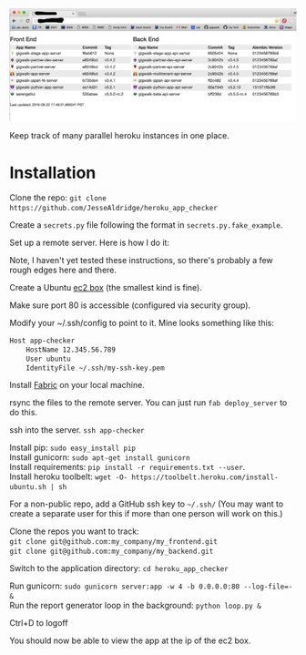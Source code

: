 ![Screenshot](/screenshot2.png?raw=true "Screenshot")

Keep track of many parallel heroku instances in one place.

# Installation

Clone the repo:  `git clone https://github.com/JesseAldridge/heroku_app_checker`

Create a `secrets.py` file following the format in `secrets.py.fake_example`.

Set up a remote server.  Here is how I do it:

Note, I haven't yet tested these instructions, so there's probably a few rough edges here and there.

Create a Ubuntu [ec2 box](https://aws.amazon.com/ec2/) (the smallest kind is fine).

Make sure port 80 is accessible (configured via security group).

Modify your ~/.ssh/config to point to it.  Mine looks something like this:

    Host app-checker
        HostName 12.345.56.789
        User ubuntu
        IdentityFile ~/.ssh/my-ssh-key.pem

Install [Fabric](http://www.fabfile.org/) on your local machine.

rsync the files to the remote server.  You can just run `fab deploy_server` to do this.

ssh into the server.  `ssh app-checker`

Install pip:  `sudo easy_install pip`  
Install gunicorn:  `sudo apt-get install gunicorn`  
Install requirements:  `pip install -r requirements.txt --user`.  
Install heroku toolbelt:  `wget -O- https://toolbelt.heroku.com/install-ubuntu.sh | sh`  

For a non-public repo, add a GitHub ssh key to `~/.ssh/`
(You may want to create a separate user for this if more than one person will work on this.)

Clone the repos you want to track:  
  `git clone git@github.com:my_company/my_frontend.git`  
  `git clone git@github.com:my_company/my_backend.git`  

Switch to the application directory:  `cd heroku_app_checker`

Run gunicorn:  `sudo gunicorn server:app -w 4 -b 0.0.0.0:80 --log-file=- &`  
Run the report generator loop in the background:  `python loop.py &`  

Ctrl+D to logoff

You should now be able to view the app at the ip of the ec2 box.
